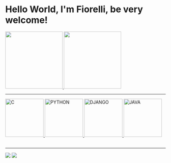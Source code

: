 # Hello World, I'm Fiorelli, be very welcome!

<table>
  <a href="https://github.com/fiorellizz">
  <img height="180em" src="https://github-readme-stats.vercel.app/api?username=fiorellizz&show_icons=true&theme=tokyonight&include_all_commits=true&count_private=true"/>
  <img height="180em" src="https://github-readme-stats.vercel.app/api/top-langs/?username=fiorellizz&layout=compact&langs_count=6&theme=tokyonight"/>
    <hr>
  <img src="https://avatars.githubusercontent.com/u/25699522?s=200&v=4" width="120" alt="C">
  <img src="https://img.icons8.com/color/2x/python.png" width="120" alt="PYTHON">
  <img src="https://img.icons8.com/color/2x/django.png" width="120" alt="DJANGO">
  <img src="https://cdn-icons-png.flaticon.com/256/226/226777.png" width="120" alt="JAVA">
</table>
  <hr>
<div> 
  <a href="https://www.instagram.com/fiorellizz/" target="_blank"><img src="https://img.shields.io/badge/-Instagram-%23E4405F?style=for-the-badge&logo=instagram&logoColor=white" target="_blank"></a>
  <a href="https://www.linkedin.com/in/fiorellizz/" target="_blank"><img src="https://img.shields.io/badge/-LinkedIn-%230077B5?style=for-the-badge&logo=linkedin&logoColor=white" target="_blank"></a> 
</div>
